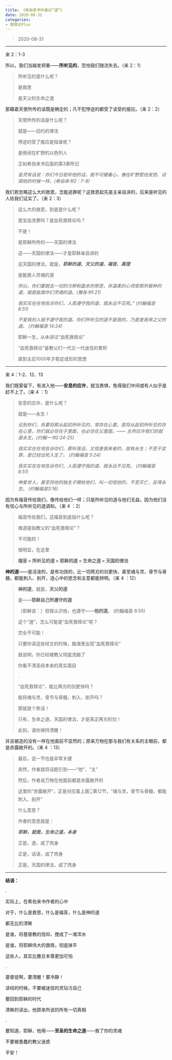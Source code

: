 ```yaml
---
title: 《希伯来书作者论“道”》
date: 2020-08-31 
categories:
- 救赎论Plus
---
```

> 2020-08-31

---

来 2：1-3 

所以，我们当越发郑重——**所听见的**，恐怕我们随流失去。（来 2：1）

> 所听见的是什么呢？
> 
> 是救恩
> 
> 是天父的生命之道

那藉着天使所传的话既是确定的；凡干犯悖逆的都受了该受的报应。（来 2：2） 

> 天使所传的话是什么呢？
> 
> 就是——旧约的律法
> 
> 悖逆的受了报应是指谁呢？
> 
> 是倒闭在旷野的以色列人
> 
> 正如希伯来书后面的第3章所记
> 
> *圣灵有话说：你们今日若听他的话，就不可硬着心，像在旷野惹他发怒、试探他的时候一样。(希伯来书3：7-8)*

<!--more-->

我们若忽略这么大的救恩，怎能逃罪呢？这救恩起先是主亲自讲的，后来是听见的人给我们证实了。（来 2：3） 

> 这么大的救恩，到底是什么呢？
> 
> 是宝血洗罪吗？是血死救赎论吗？
> 
> 不是！
> 
> 是耶稣所传的——天国的律法
> 
> 这——天国的律法——才是耶稣亲自讲的
> 
> 这天国的律法，就是，***耶稣的道、天父的道、福音、真理***
> 
> 是能救人灵魂的道
> 
> *所以，你们要脱去一切的污秽和盈余的邪恶，存温柔的心领受那所栽种的道，就是能救你们灵魂的道。(雅各书1:21)*
> 
> *我实实在在地告诉你们，人若遵守我的道，就永远不见死。”  (约翰福音 8:51)*
> 
> *不爱我的人就不遵守我的道。你们所听见的道不是我的，乃是差我来之父的道。 (约翰福音 14:24)*
> 
> 耶稣一生，从未讲过“血死救赎论”
> 
> “血死救赎论”是教父们一代又一代迷信的累积
> 
> 直到主后1000年才稳定成形的思想

---

来 4：1-2、12、13

我们既蒙留下，有进入他——**安息的应许**，就当畏惧，免得我们中间或有人似乎是赶不上了。（来 4 ：1）

> 安息的应许，是什么呢？
> 
> 就是——永生！
> 
> *论到你们，务要将那从起初所听见的，常存在心里。若将从起初所听见的存在心里，你们就必住在子里面，也必住在父里面。—— 主所应许我们的就是永生。(约翰一书2:24-25)*
> 
> *我实实在在地告诉你们，那听我话、又信差我来者的，就有永生；不至于定罪，是已经出死入生了。  (约翰福音 5:24)*
> 
> *我实实在在地告诉你们，人若遵守我的道，就永远不见死。  (约翰福音 8:51)*
> 
> *神爱世人，甚至将他的独生子赐给他们，叫一切信他的，不至灭亡，反得永生。 (约翰福音3:16)*

因为有福音传给我们，像传给他们一样；只是所听见的道与他们无益，因为他们没有信心与所听见的道调和。（来 4 ：2）

> 福音传给我们，这福音到底指什么呢？
> 
> 难道是指教父的“血死救赎论”？
> 
> 不可能的！
> 
> 很明显，在这里
> 
> **福音 = 所听见的道 = 耶稣的道 = 生命之道 = 天国的律法**

**神的道**——是活泼的，是有功效的，比一切两刃的剑更快，甚至魂与灵，骨节与骨髓，都能刺入、剖开，连心中的思念和主意都能辨明。（来 4 ：12） 

> **神的道**，就是，**天父的道**
> 
> 是——**耶稣自己所遵守的道**
> 
> （耶稣说：）但我认识他，也遵守——**他的道**。  (约翰福音 8:55)
> 
> 这个“道”，怎么可能是“血死救赎论”呢？
> 
> 完全不可能！
> 
> 只要你读这些经文的时候，脑海里出现“血死救赎论”
> 
> 就说明，你已经被教父彻底洗脑了
> 
> 你看不清圣经本来的真实面目
> 
> .
> 
> “血死救赎论”，能比两刃的剑更快吗？
> 
> 能将魂与灵，骨节与骨髓，刺入、剖开吗？
> 
> 那就是个笑话！
> 
> 只有，生命之道，天国的律法，才是真正两刃的剑！
> 
> 此刻，请你保持清醒！

并且被造的没有一样在他面前不显然的；原来万物在那与我们有关系的主眼前，都是赤露敞开的。（来 4 ：13）

> 最后，这一节也是非常关键
> 
> 突然，作者就将话题引到——“他”、“主”
> 
> 然后，作者说万物在他面前都是赤露敞开的
> 
> 这里的“赤露敞开”，正是对应着上面👆第12节，“魂与灵，骨节与骨髓，都能刺入、剖开”
> 
> 什么意思？
> 
> 作者的意思就是：
> 
> ***耶稣，就是，生命之道，本身***
> 
> 正是，道，成了肉身
> 
> 正是，话语，成了肉身
> 
> 正是，天国的律法，成了肉身

---

**结语：**

.

实际上，在希伯来书作者的心中

对于，什么是救恩，什么是福音，什么是神的道

都无比的清晰 

是谁，将基督教的信仰，搅成了一滩浑水

是谁，将耶稣伟大的救赎，彻底抹平

这些人，其实比撒旦本尊更加可怕

.

基督徒啊，要清醒！要冷静！

读经的时候，不要被迷信的灵玷污自己

要回到耶稣的时代

清晰的读出，他原来所说的所有一切真相

.

要知道，耶稣，他用——**至圣的生命之道**——救了你的灵魂

不要被愚蠢的教父迷惑

平安！









